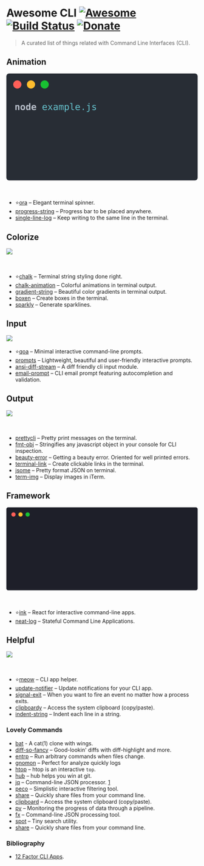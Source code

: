 # Awesome CLI [![Awesome](https://cdn.rawgit.com/sindresorhus/awesome/d7305f38d29fed78fa85652e3a63e154dd8e8829/media/badge.svg)](https://github.com/sindresorhus/awesome) [![Build Status](https://img.shields.io/travis/Kikobeats/awesome-cli/master.svg?style=flat-square)](https://travis-ci.org/Kikobeats/awesome-cli) [![Donate](https://img.shields.io/badge/donate-paypal-blue.svg?style=flat-square)](https://paypal.me/kikobeats)

> A curated list of things related with Command Line Interfaces (CLI).

## Animation

![](https://github.com/sindresorhus/ora/raw/master/screenshot.svg?sanitize=true)

<br/>

- ⭐[ora](https://github.com/sindresorhus/ora) – Elegant terminal spinner.
- [progress-string](https://github.com/watson/progress-string) – Progress bar to be placed anywhere.
- [single-line-log](https://github.com/freeall/single-line-log) – Keep writing to the same line in the terminal.

## Colorize

![](https://camo.githubusercontent.com/036b5e5ae84937a17ce0a1a424aeb6f7eb23863f/68747470733a2f2f63646e2e6a7364656c6976722e6e65742f67682f6368616c6b2f616e73692d7374796c657340383236313639376339356266333462366337373637653263626539393431613835316435393338352f73637265656e73686f742e737667)

<br/>

- ⭐[chalk](https://github.com/chalk/chalk) – Terminal string styling done right.
- [chalk-animation](https://github.com/bokub/chalk-animation) – Colorful animations in terminal output.
- [gradient-string](https://github.com/bokub/gradient-string) – Beautiful color gradients in terminal output.
- [boxen](https://github.com/sindresorhus/boxen) – Create boxes in the terminal.
- [sparkly](https://github.com/sindresorhus/sparkly) – Generate sparklines.

## Input

![](https://github.com/terkelg/prompts/raw/master/media/number.gif)

- ⭐[qoa](https://github.com/klaussinani/qoa) – Minimal interactive command-line prompts.
- [prompts](https://github.com/terkelg/prompts) – Lightweight, beautiful and user-friendly interactive prompts.
- [ansi-diff-stream](https://github.com/mafintosh/ansi-diff-stream) – A diff friendly cli input module.
- [email-prompt](https://github.com/zeit/email-prompt) – CLI email prompt featuring autocompletion and validation.

## Output

![](https://camo.githubusercontent.com/7addcc5bd520c8d9fe4274e6c9f42e8494635cec/68747470733a2f2f63646e2e7261776769742e636f6d2f7369646468617274686b702f707265747479636c692f333135656364342f73637265656e73686f742e737667)

<br/>

- [prettycli](https://github.com/siddharthkp/prettycli) – Pretty print messages on the terminal.
- [fmt-obj](https://github.com/queckezz/fmt-obj) – Stringifies any javascript object in your console for CLI inspection.
- [beauty-error](https://github.com/Kikobeats/beauty-error) – Getting a beauty error. Oriented for well printed errors.
- [terminal-link](https://github.com/sindresorhus/terminal-link) – Create clickable links in the terminal.
- [jsome](https://github.com/Javascipt/Jsome) – Pretty format JSON on terminal.
- [term-img](https://github.com/sindresorhus/term-img) – Display images in iTerm.

## Framework

![](https://github.com/vadimdemedes/ink/raw/master/media/demo.svg?sanitize=true)

<br/>

- ⭐[ink](https://github.com/vadimdemedes/ink) – React for interactive command-line apps.
- [neat-log](https://github.com/neat-log/neat-log) – Stateful Command Line Applications.

## Helpful

![](https://github.com/yeoman/update-notifier/raw/master/screenshot.png)

<br/>

- ⭐[meow](https://github.com/sindresorhus/meow) – CLI app helper.
- [update-notifier](https://github.com/yeoman/update-notifier) – Update notifications for your CLI app.
- [signal-exit](https://github.com/tapjs/signal-exit) – When you want to fire an event no matter how a process exits.
- [clipboardy](https://github.com/sindresorhus/clipboardy) – Access the system clipboard (copy/paste).
- [indent-string](https://github.com/sindresorhus/indent-string) – Indent each line in a string.

### Lovely Commands

- [bat](https://github.com/sharkdp/bat) - A cat(1) clone with wings.
- [diff-so-fancy](https://github.com/so-fancy/diff-so-fancy) – Good-lookin' diffs with diff-highlight and more.
- [entrp](http://eradman.com/entrproject/) – Run arbitrary commands when files change.
- [gnomon](https://github.com/paypal/gnomon) – Perfect for analyze quickly logs
- [htop](https://github.com/hishamhm/htop) – htop is an interactive `top`.
- [hub](https://github.com/github/hub) – hub helps you win at git.
- [jq](https://github.com/stedolan/jq) – Command-line JSON processor. [1](https://twitter.com/tjholowaychuk/status/876951581119229953)
- [peco](https://github.com/peco/peco) – Simplistic interactive filtering tool.
- [share](https://github.com/marionebl/share-cli) – Quickly share files from your command line.
- [clipboard](https://github.com/sindresorhus/clipboard-cli) – Access the system clipboard (copy/paste).
- [pv](https://github.com/icetee/pv) – Monitoring the progress of data through a pipeline.
- [fx](https://github.com/antonmedv/fx) – Command-line JSON processing tool.
- [spot](https://github.com/rauchg/spot) – Tiny search utility.
- [share](https://github.com/marionebl/share-cli#readme) – Quickly share files from your command line.

### Bibliography

- [12 Factor CLI Apps](https://medium.com/@jdxcode/12-factor-cli-apps-dd3c227a0e46).
